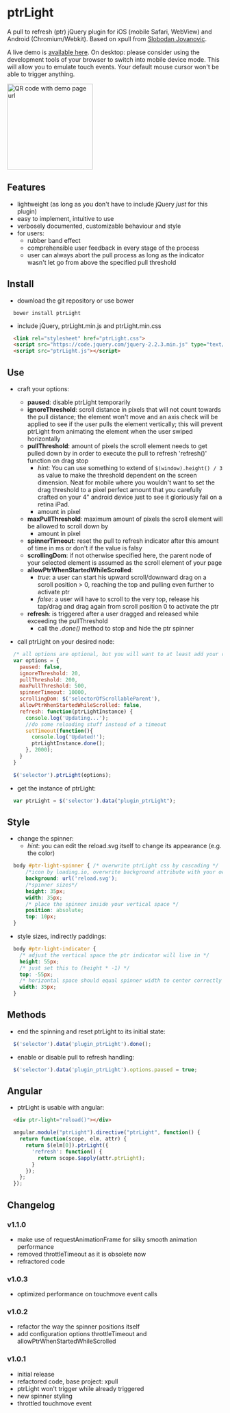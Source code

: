 # ptrLight

A pull to refresh (ptr) jQuery plugin for iOS (mobile Safari, WebView) and Android (Chromium/Webkit). Based on xpull from [Slobodan Jovanovic](https://github.com/sjovanovic/xpull).

A live demo is [available here](http://aurasalexander.github.io/demo.html). On desktop: please consider using the development tools of your browser to switch into mobile device mode. This will allow you to emulate touch events. Your default mouse cursor won't be able to trigger anything.

<img src="http://aurasalexander.github.io/github_io_ptrLight.png" alt="QR code with demo page url" width="200px"/>

## Features
- lightweight (as long as you don't have to include jQuery *just* for this plugin)
- easy to implement, intuitive to use
- verbosely documented, customizable behaviour and style
- for users:
  - rubber band effect
  - comprehensible user feedback in every stage of the process
  - user can always abort the pull process as long as the indicator wasn't let go from above the specified pull threshold

## Install

- download the git repository or use bower

```
  bower install ptrLight
```

- include jQuery, ptrLight.min.js and ptrLight.min.css

```html
  <link rel="stylesheet" href="ptrLight.css">
  <script src="https://code.jquery.com/jquery-2.2.3.min.js" type="text/javascript"></script>
  <script src="ptrLight.js"></script>
```

## Use

- craft your options:
  - **paused**: disable ptrLight temporarily
  - **ignoreThreshold**: scroll distance in pixels that will not count towards the pull distance; the element won't move and an axis check will be applied to see if the user pulls the element vertically; this will
                         prevent ptrLight from animating the element when the user swiped horizontally
  - **pullThreshold**: amount of pixels the scroll element needs to get pulled down by in order to execute the pull to refresh 'refresh()' function on drag stop
      - *hint*: You can use something to extend of `$(window).height() / 3` as value to make the threshold dependent on the screen dimension. Neat for mobile where you wouldn't want to set the drag threshold to a pixel perfect amount that you carefully crafted on your 4" android device just to see it gloriously fail on a retina iPad.
      - amount in pixel
  - **maxPullThreshold**: maximum amount of pixels the scroll element will be allowed to scroll down by
      - amount in pixel
  - **spinnerTimeout**: reset the pull to refresh indicator after this amount of time in ms or don't if the value is falsy
  - **scrollingDom**: if not otherwise specified here, the parent node of your selected element is assumed as the scroll element of your page
  - **allowPtrWhenStartedWhileScrolled**:
      - *true*: a user can start his upward scroll/downward drag on a scroll position > 0, reaching the top and pulling even further to activate ptr
      - *false*: a user will have to scroll to the very top, release his tap/drag and drag again from scroll position 0 to activate the ptr
  - **refresh**: is triggered after a user dragged and released while exceeding the pullThreshold
      - call the *.done()* method to stop and hide the ptr spinner

- call ptrLight on your desired node:

```javascript
  /* all options are optional, but you will want to at least add your refresh() handler */
  var options = {
    paused: false,
    ignoreThreshold: 20,
    pullThreshold: 200,
    maxPullThreshold: 500,
    spinnerTimeout: 10000,
    scrollingDom: $('selectorOfScrollableParent'),
    allowPtrWhenStartedWhileScrolled: false,
    refresh: function(ptrLightInstance) {
      console.log('Updating...');
      //do some reloading stuff instead of a timeout
      setTimeout(function(){
        console.log('Updated!');
        ptrLightInstance.done();
      }, 2000);
    }
  }

  $('selector').ptrLight(options);
```

- get the instance of ptrLight:
```javascript
  var ptrLight = $('selector').data("plugin_ptrLight");
```

## Style

- change the spinner:
  - *hint*: you can edit the reload.svg itself to change its appearance (e.g. the color)

```css
  body #ptr-light-spinner { /* overwrite ptrLight css by cascading */
      /*icon by loading.io, overwrite background attribute with your own loading indicator if you want*/
      background: url('reload.svg');
      /*spinner sizes*/
      height: 35px;
      width: 35px;
      /* place the spinner inside your vertical space */
      position: absolute;
      top: 10px;
  }
```

- style sizes, indirectly paddings:

```css
  body #ptr-light-indicator {
    /* adjust the vertical space the ptr indicator will live in */
    height: 55px;
    /* just set this to (height * -1) */
    top: -55px;
    /* horizontal space should equal spinner width to center correctly */
    width: 35px;    
  }
```

## Methods

- end the spinning and reset ptrLight to its initial state:

```javascript
  $('selector').data('plugin_ptrLight').done();
```

- enable or disable pull to refresh handling:

```javascript
  $('selector').data('plugin_ptrLight').options.paused = true;
```

## Angular

- ptrLight is usable with angular:

```html
  <div ptr-light="reload()"></div>
```

```javascript
  angular.module("ptrLight").directive("ptrLight", function() {
    return function(scope, elm, attr) {
      return $(elm[0]).ptrLight({
        'refresh': function() {
          return scope.$apply(attr.ptrLight);
        }
      });
    };
  });
```

## Changelog

### v1.1.0
- make use of requestAnimationFrame for silky smooth animation performance
- removed throttleTimeout as it is obsolete now
- refractored code

### v1.0.3
- optimized performance on touchmove event calls

### v1.0.2
- refactor the way the spinner positions itself
- add configuration options throttleTimeout and allowPtrWhenStartedWhileScrolled

### v1.0.1
- initial release
- refactored code, base project: xpull
- ptrLight won't trigger while already triggered
- new spinner styling
- throttled touchmove event

